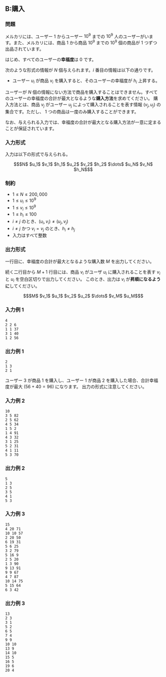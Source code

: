 


## B:購入

### 問題
メルカリには、ユーザー $1$ からユーザー $10^{9}$ までの $10^{9}$ 人のユーザーがいます。また、メルカリには、商品 $1$ から商品 $10^{9}$ までの $10^{9}$ 個の商品が $1$ つずつ出品されています。

はじめ、すべてのユーザーの**幸福度**は $0$ です。

次のような形式の情報が $N$ 個与えられます。$i$ 番目の情報は以下の通りです。

- ユーザー $u_i$ が商品 $v_i$ を購入すると、そのユーザーの幸福度が $h_i$ 上昇する。

ユーザーが $N$ 個の情報にない方法で商品を購入することはできません。すべてのユーザーの幸福度の合計が最大となるような**購入方法**を求めてください。
購入方法とは、商品 $v_j$ がユーザー $u_j$ によって購入されることを表す情報 $(v_j, u_j)$ の集合です。ただし、 $1$ つの商品は一度のみ購入することができます。

なお、与えられる入力では、幸福度の合計が最大となる購入方法が一意に定まることが保証されています。

### 入力形式
入力は以下の形式で与えられる。

``` math
$N$
$u_1$ $v_1$ $h_1$
$u_2$ $v_2$ $h_2$
$\dots$
$u_N$ $v_N$ $h_N$
```

### 制約

- $1 \leq N \leq 200{,}000$
- $1 \leq u_i \leq 10^{9}$
- $1 \leq v_i \leq 10^{9}$
- $1 \leq h_i \leq 100$
- $i \neq j$ のとき、$(u_i, v_i) \neq (u_j, v_j)$
- $i \neq j$ かつ $v_i = v_j$ のとき、$h_i \neq h_j$
- 入力はすべて整数


### 出力形式
一行目に、幸福度の合計が最大となるような購入数 $M$ を出力してください。

続く二行目から $M+1$ 行目には、商品 $v_i$ がユーザ $u_i$ に購入されることを表す $v_i$ と $u_i$ を空白区切りで出力してください。
このとき、出力は $v_i$ が**昇順になるように**してください。
``` math
$M$
$v_1$ $u_1$
$v_2$ $u_2$
$\dots$
$v_M$ $u_M$
```



### 入力例 1
```
4
2 2 6
1 1 37
3 1 40
1 2 56
```



### 出力例 1
```
2
1 3
2 1
```



ユーザー $3$ が商品 $1$ を購入し、ユーザー $1$ が商品 $2$ を購入した場合、合計幸福度が最大 $(56 + 40 = 96)$ になります。
出力の形式に注意してください。





### 入力例 2
```
10
3 5 82
2 5 62
4 5 34
1 5 2
1 4 91
4 3 32
3 1 25
5 2 31
4 1 11
5 3 70
```



### 出力例 2
```
5
1 3
2 5
3 5
4 1
5 3
```






### 入力例 3
```
15
4 20 71
10 10 57
2 20 50
6 19 31
5 6 25
3 2 79
5 16 9
2 5 20
1 3 90
9 13 91
9 9 67
4 7 87
10 14 75
5 15 64
6 3 42
```



### 出力例 3
```
13
2 3
3 1
5 2
6 5
7 4
9 9
10 10
13 9
14 10
15 5
16 5
19 6
20 4
```









